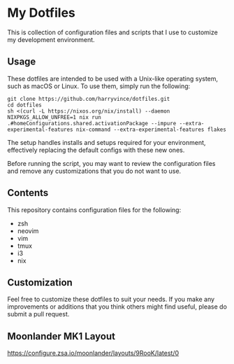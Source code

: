 # My Dotfiles

This is collection of configuration files and scripts that I use to customize my development environment.

## Usage
These dotfiles are intended to be used with a Unix-like operating system, such as macOS or Linux.
To use them, simply run the following:
```
git clone https://github.com/harryvince/dotfiles.git
cd dotfiles
sh <(curl -L https://nixos.org/nix/install) --daemon
NIXPKGS_ALLOW_UNFREE=1 nix run .#homeConfigurations.shared.activationPackage --impure --extra-experimental-features nix-command --extra-experimental-features flakes
```
The setup handles installs and setups required for your environment, effectively replacing the default configs with
these new ones.

Before running the script, you may want to review the configuration files and remove any customizations that you do not want to use.

## Contents
This repository contains configuration files for the following:
- zsh
- neovim
- vim
- tmux
- i3
- nix

## Customization
Feel free to customize these dotfiles to suit your needs. If you make any improvements or additions that you think others might
find useful, please do submit a pull request.

## Moonlander MK1 Layout
https://configure.zsa.io/moonlander/layouts/9RooK/latest/0
